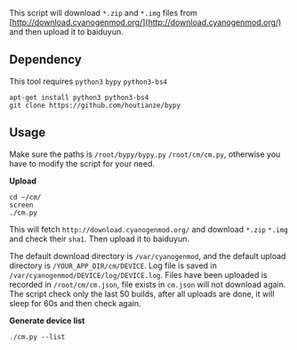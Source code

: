 This script will download `*.zip` and `*.img` files from [http://download.cyanogenmod.org/](http://download.cyanogenmod.org/) and then upload it to baiduyun.

## Dependency

This tool requires `python3` `bypy` `python3-bs4`

```
apt-get install python3 python3-bs4
git clone https://github.com/houtianze/bypy
```

## Usage

Make sure the paths is `/root/bypy/bypy.py` `/root/cm/cm.py`, otherwise you have to modify the script for your need.

**Upload**
```
cd ~/cm/
screen
./cm.py
```

This will fetch `http://download.cyanogenmod.org/` and download `*.zip` `*.img` and check their `sha1`. Then upload it to baiduyun.

The default download directory is `/var/cyanogenmod`, and the default upload directory is `/YOUR_APP_DIR/cm/DEVICE`. Log file is saved in `/var/cyanogenmod/DEVICE/log/DEVICE.log`. Files have been uploaded is recorded in `/root/cm/cm.json`, file exists in `cm.json` will not download again. The script check only the last 50 builds, after all uploads are done, it will sleep for 60s and then check again.

**Generate device list**

```
./cm.py --list
```

